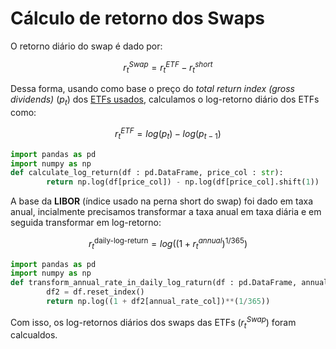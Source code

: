 # Cálculo de retorno dos Swaps

O retorno diário do swap é dado por:

$$r^{Swap}_t = r^{ETF}_t - r^{short}_t \tag{1}$$ 

Dessa forma, usando como base o preço do *total return index (gross dividends)* ($p_t$) dos [ETFs usados](desc_etf_doc.md), calculamos o log-retorno diário dos ETFs como:

$$r^{ETF}_t = log(p_t) - log(p_{t-1})\tag{2}$$ 

```python
import pandas as pd
import numpy as np
def calculate_log_return(df : pd.DataFrame, price_col : str):
        return np.log(df[price_col]) - np.log(df[price_col].shift(1))
```


A base da **LIBOR** (índice usado na perna short do swap) foi dado em taxa anual, incialmente precisamos transformar a taxa anual em taxa diária e em seguida transformar em log-retorno:

$$r^{\text{daily-log-return}}_t = log((1 + r^{annual}_t)^{1/365}) \tag{3}$$


```python
import pandas as pd
import numpy as np
def transform_annual_rate_in_daily_log_raturn(df : pd.DataFrame, annual_rate_col: str):
        df2 = df.reset_index()
        return np.log((1 + df2[annual_rate_col])**(1/365))
```


Com isso, os log-retornos diários dos swaps das ETFs ($r^{Swap}_t$)  foram calcualdos.